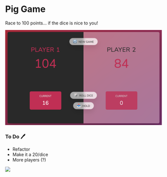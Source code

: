 # Pig Game

Race to 100 points... if the dice is nice to you!

![](finished-game.png)

### To Do :pen:

- Refactor
- Make it a 20/dice
- More players (?)

![](https://media.giphy.com/media/POekkUcKs16gg/giphy.gif)
